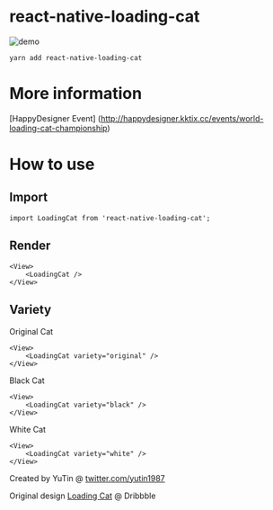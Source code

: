 # react-native-loading-cat

![demo](https://github.com/yutin1987/react-native-loading-cat/raw/master/demo.gif)

`yarn add react-native-loading-cat`

# More information
[HappyDesigner Event] (http://happydesigner.kktix.cc/events/world-loading-cat-championship)

# How to use

## Import

```
import LoadingCat from 'react-native-loading-cat';
```

## Render

```
<View>
    <LoadingCat />
</View>
```

## Variety


Original Cat

```
<View>
    <LoadingCat variety="original" />
</View>
```

Black Cat

```
<View>
    <LoadingCat variety="black" />
</View>
```

White Cat

```
<View>
    <LoadingCat variety="white" />
</View>
```


Created by YuTin @ [twitter.com/yutin1987](https://twitter.com/yutin1987)

Original design [Loading Cat](https://dribbble.com/shots/3197970-Loading-cat) @ Dribbble
